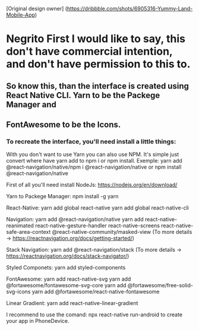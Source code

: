 [Original design owner] (https://dribbble.com/shots/6905316-Yummy-Land-Mobile-App)


# **Negrito** First I would like to say, this don't have commercial intention, and don't have permission to this to.
## So know this, than the interface  is created using React Native CLI. Yarn to be the Packege Manager and
## FontAwesome to be the Icons.
### To recreate the interface, you'll need install a little things:

With you don't want to use Yarn you can also use NPM. It's simple just convert where have yarn add to npm i or npm install.
Exemple: yarn add @react-navigation/native/npm i @react-navigation/native or npm install @react-navigation/native

First of all you'll need install NodeJs: 
https://nodejs.org/en/download/

Yarn to Packege Manager: 
npm install -g yarn

React-Native: 
yarn add global react-native
yarn add global react-native-cli

Navigation: 
yarn add @react-navigation/native
yarn add react-native-reanimated react-native-gesture-handler react-native-screens react-native-safe-area-context @react-native-community/masked-view
(To more details -> https://reactnavigation.org/docs/getting-started/)

Stack Navigation: 
yarn add @react-navigation/stack
(To more details -> https://reactnavigation.org/docs/stack-navigator/)

Styled Componets: 
yarn add styled-components

FontAwesome:
yarn add react-native-svg
yarn add @fortawesome/fontawesome-svg-core
yarn add @fortawesome/free-solid-svg-icons
yarn add @fortawesome/react-native-fontawesome

Linear Gradient:
yarn add react-native-linear-gradient

I recommend to use the comand: npx react-native run-android to create your app in PhoneDevice.
